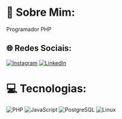 # 💫 Sobre Mim:
Programador PHP

## 🌐 Redes Sociais:
[![Instagram](https://img.shields.io/badge/Instagram-%23E4405F.svg?logo=Instagram&logoColor=white)](https://instagram.com/gustavawn) [![LinkedIn](https://img.shields.io/badge/LinkedIn-%230077B5.svg?logo=linkedin&logoColor=white)](https://linkedin.com/in/gustavo-lsm) 

# 💻 Tecnologias:
![PHP](https://img.shields.io/badge/php-%23777BB4.svg?style=for-the-badge&logo=php&logoColor=white) ![JavaScript](https://img.shields.io/badge/javascript-%23323330.svg?style=for-the-badge&logo=javascript&logoColor=%23F7DF1E) ![PostgreSQL](https://img.shields.io/badge/PostgreSQL-316192?style=for-the-badge&logo=postgresql&logoColor=white) ![Linux](https://img.shields.io/badge/Linux-FCC624?style=for-the-badge&logo=linux&logoColor=black)

